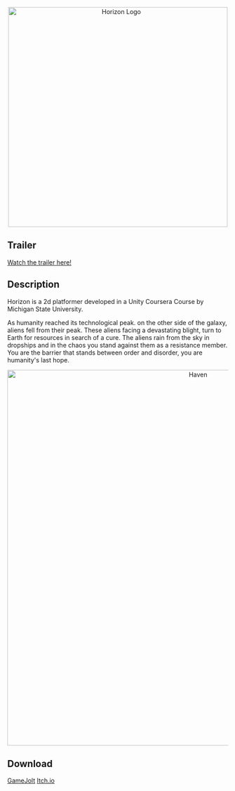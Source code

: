 <p align="center">
  <img src="https://user-images.githubusercontent.com/56180112/153952651-6826483a-561f-49a1-8cf8-938cfc8e7918.png" alt="Horizon Logo" width=500/>
 </p>

## Trailer
[Watch the trailer here!](https://www.youtube.com/watch?v=Nmjy367SZvw)

## Description
Horizon is a 2d platformer developed in a Unity Coursera Course by Michigan State University.

As humanity reached its technological peak. on the other side of the galaxy, aliens fell from their peak. These aliens facing a devastating blight, turn to Earth for resources in search of a cure. The aliens rain from the sky in dropships and in the chaos you stand against them as a resistance member. You are the barrier that stands between order and disorder, you are humanity's last hope.

<p align="center">
  <img src="https://user-images.githubusercontent.com/56180112/153938906-566fd0a2-fd84-4925-8959-0b1311d6462b.png" alt="Haven" width=854/>
</p>

## Download
[GameJolt](https://gamejolt.com/games/Horizon/551728)
[Itch.io](https://officialhorizon.itch.io/horizon)

